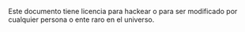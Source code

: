 Este documento tiene licencia para hackear o para ser modificado 
por cualquier persona o ente raro en el universo.
